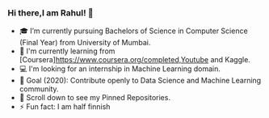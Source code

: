 ### Hi there,I am Rahul! 👋


- 🎓 I’m currently pursuing Bachelors of Science in Computer Science (Final Year) from University of Mumbai.
- 🌱 I'm currently learning from [Coursera]https://www.coursera.org/completed,Youtube and Kaggle.
- 💻 I'm looking for an internship in Machine Learning domain.
- 🎯 Goal (2020): Contribute openly to Data Science and Machine Learning community.
- 📌 Scroll down to see my Pinned Repositories.
- ⚡ Fun fact: I am half finnish

